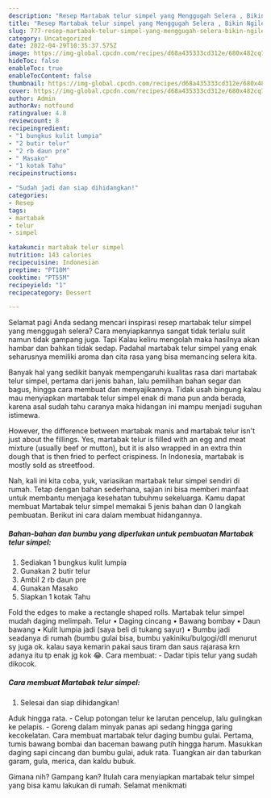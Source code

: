 ```yaml
---
description: "Resep Martabak telur simpel yang Menggugah Selera , Bikin Ngiler"
title: "Resep Martabak telur simpel yang Menggugah Selera , Bikin Ngiler"
slug: 777-resep-martabak-telur-simpel-yang-menggugah-selera-bikin-ngiler
category: Uncategorized
date: 2022-04-29T10:35:37.575Z
image: https://img-global.cpcdn.com/recipes/d68a435333cd312e/680x482cq70/martabak-telur-simpel-foto-resep-utama.jpg
hideToc: false
enableToc: true
enableTocContent: false
thumbnail: https://img-global.cpcdn.com/recipes/d68a435333cd312e/680x482cq70/martabak-telur-simpel-foto-resep-utama.jpg
cover: https://img-global.cpcdn.com/recipes/d68a435333cd312e/680x482cq70/martabak-telur-simpel-foto-resep-utama.jpg
author: Admin
authorAv: notfound
ratingvalue: 4.8
reviewcount: 8
recipeingredient:
- "1 bungkus kulit lumpia"
- "2 butir telur"
- "2 rb daun pre"
- " Masako"
- "1 kotak Tahu"
recipeinstructions:

- "Sudah jadi dan siap dihidangkan!"
categories:
- Resep
tags:
- martabak
- telur
- simpel

katakunci: martabak telur simpel 
nutrition: 143 calories
recipecuisine: Indonesian
preptime: "PT10M"
cooktime: "PT55M"
recipeyield: "1"
recipecategory: Dessert

---
```



Selamat pagi Anda sedang mencari inspirasi resep martabak telur simpel yang menggugah selera? Cara menyiapkannya sangat tidak terlalu sulit namun tidak gampang juga. Tapi Kalau keliru mengolah maka hasilnya akan hambar dan bahkan tidak sedap. Padahal martabak telur simpel yang enak seharusnya memiliki aroma dan cita rasa yang bisa memancing selera kita.


Banyak hal yang sedikit banyak mempengaruhi kualitas rasa dari martabak telur simpel, pertama dari jenis bahan, lalu pemilihan bahan segar dan bagus, hingga cara membuat dan menyajikannya. Tidak usah bingung kalau mau menyiapkan martabak telur simpel enak di mana pun anda berada, karena asal sudah tahu caranya maka hidangan ini mampu menjadi suguhan istimewa.

However, the difference between martabak manis and martabak telur isn&#39;t just about the fillings. Yes, martabak telur is filled with an egg and meat mixture (usually beef or mutton), but it is also wrapped in an extra thin dough that is then fried to perfect crispiness. In Indonesia, martabak is mostly sold as streetfood.


Nah, kali ini kita coba, yuk, variasikan martabak telur simpel sendiri di rumah. Tetap dengan bahan sederhana, sajian ini bisa memberi manfaat untuk membantu menjaga kesehatan tubuhmu sekeluarga. Kamu dapat membuat Martabak telur simpel memakai 5 jenis bahan dan 0 langkah pembuatan. Berikut ini cara dalam membuat hidangannya.

<!--inarticleads1-->

##### Bahan-bahan dan bumbu yang diperlukan untuk pembuatan Martabak telur simpel:

1. Sediakan 1 bungkus kulit lumpia
1. Gunakan 2 butir telur
1. Ambil 2 rb daun pre
1. Gunakan  Masako
1. Siapkan 1 kotak Tahu


Fold the edges to make a rectangle shaped rolls. Martabak telur simpel mudah daging melimpah. Telur • Daging cincang • Bawang bombay • Daun bawang • Kulit lumpia jadi (saya beli di tukang sayur) • Bumbu jadi seadanya di rumah (bumbu gulai bisa, bumbu yakiniku/bulgogi/dll menurut sy juga ok. kalau saya kemarin pakai saus tiram dan saus rajarasa krn adanya itu tp enak jg kok 😂. Cara membuat: - Dadar tipis telur yang sudah dikocok. 

<!--inarticleads2-->

##### Cara membuat Martabak telur simpel:


1. Selesai dan siap dihidangkan!

Aduk hingga rata. - Celup potongan telur ke larutan pencelup, lalu gulingkan ke pelapis. - Goreng dalam minyak panas api sedang hingga garing kecokelatan. Cara membuat martabak telur daging bumbu gulai. Pertama, tumis bawang bombai dan baceman bawang putih hingga harum. Masukkan daging sapi cincang dan bumbu gulai, aduk rata. Tuangkan air dan taburkan garam, gula, merica, dan kaldu bubuk. 

Gimana nih? Gampang kan? Itulah cara menyiapkan martabak telur simpel yang bisa kamu lakukan di rumah. Selamat menikmati
